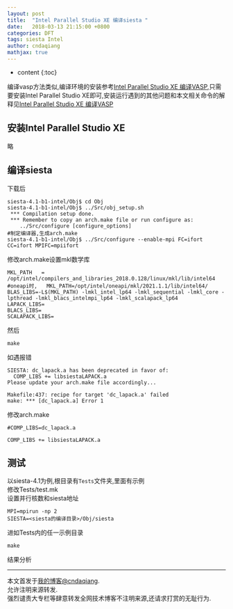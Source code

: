 ```yaml
---
layout: post
title:  "Intel Parallel Studio XE 编译siesta "
date:   2018-03-13 21:15:00 +0800
categories: DFT
tags: siesta Intel
author: cndaqiang
mathjax: true
---
```

* content
{:toc}

编译vasp方法类似,编译环境的安装参考[Intel Parallel Studio XE 编译VASP](/2018/01/15/intel-mpi-vasp/),只需要安装Intel Parallel Studio XE即可,安装运行遇到的其他问题和本文相关命令的解释见[Intel Parallel Studio XE 编译VASP](/2018/01/15/intel-mpi-vasp/)






## 安装Intel Parallel Studio XE
略
## 编译siesta
下载后
```
siesta-4.1-b1-intel/Obj$ cd Obj
siesta-4.1-b1-intel/Obj$ ../Src/obj_setup.sh 
 *** Compilation setup done. 
 *** Remember to copy an arch.make file or run configure as:
    ../Src/configure [configure_options]
#制定编译器,生成arch.make
siesta-4.1-b1-intel/Obj$ ../Src/configure --enable-mpi FC=ifort CC=ifort MPIFC=mpiifort
```
修改arch.make设置mkl数学库
```
MKL_PATH   = /opt/intel/compilers_and_libraries_2018.0.128/linux/mkl/lib/intel64
#oneapi时,   MKL_PATH=/opt/intel/oneapi/mkl/2021.1.1/lib/intel64/
BLAS_LIBS=-L$(MKL_PATH) -lmkl_intel_lp64 -lmkl_sequential -lmkl_core -lpthread -lmkl_blacs_intelmpi_lp64 -lmkl_scalapack_lp64
LAPACK_LIBS=
BLACS_LIBS=
SCALAPACK_LIBS=
```
然后
```
make
```

如遇报错
```
SIESTA: dc_lapack.a has been deprecated in favor of:
  COMP_LIBS += libsiestaLAPACK.a
Please update your arch.make file accordingly...

Makefile:437: recipe for target 'dc_lapack.a' failed
make: *** [dc_lapack.a] Error 1
```
修改arch.make
```
#COMP_LIBS=dc_lapack.a

COMP_LIBS += libsiestaLAPACK.a
```

## 测试
以siesta-4.1为例,根目录有`Tests`文件夹,里面有示例
<br>修改Tests/test.mk
<br>设置并行核数和siesta地址
```
MPI=mpirun -np 2
SIESTA=<siesta的编译目录>/Obj/siesta
```
进如Tests内的任一示例目录
```
make
```
结果分析




------
本文首发于[我的博客@cndaqiang](https://cndaqiang.github.io/).<br>
允许注明来源转发.<br>
强烈谴责大专栏等肆意转发全网技术博客不注明来源,还请求打赏的无耻行为.
